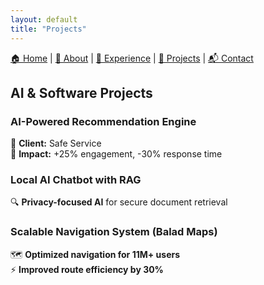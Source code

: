 ```yaml
---
layout: default
title: "Projects"
---
```

<style>
.btn {
    display: none !important;
}
</style>

[🏠 Home](./) | [📖 About](./about) | [💼 Experience](./experience) | [🚀 Projects](./projects) | [📬 Contact](./contacts)


## AI & Software Projects

### AI-Powered Recommendation Engine
📌 **Client:** Safe Service  
🚀 **Impact:** +25% engagement, -30% response time  

### Local AI Chatbot with RAG
🔍 **Privacy-focused AI** for secure document retrieval  

### Scalable Navigation System (Balad Maps)
🗺️ **Optimized navigation for 11M+ users**  
⚡ **Improved route efficiency by 30%**  
